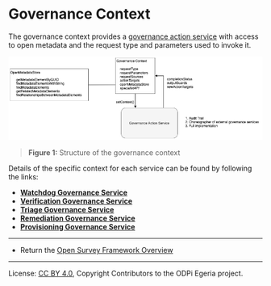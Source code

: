 <!-- SPDX-License-Identifier: CC-BY-4.0 -->
<!-- Copyright Contributors to the ODPi Egeria project. -->

# Governance Context

The governance context provides a [governance action service](governance-action-service.md)
with access to open metadata and the request type and parameters used to invoke it.

![Figure 1](governance-context.png)
> **Figure 1:** Structure of the governance context 

Details of the specific context for each service can be found by following the links:

* **[Watchdog Governance Service](watchdog-governance-service.md)** 
* **[Verification Governance Service](verification-governance-service.md)**
* **[Triage Governance Service](triage-governance-service.md)**
* **[Remediation Governance Service](remediation-governance-service.md)** 
* **[Provisioning Governance Service](provisioning-governance-service.md)** 



----
* Return the [Open Survey Framework Overview](..)

----
License: [CC BY 4.0](https://creativecommons.org/licenses/by/4.0/),
Copyright Contributors to the ODPi Egeria project.